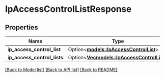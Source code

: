 # IpAccessControlListResponse

## Properties

Name | Type | Description | Notes
------------ | ------------- | ------------- | -------------
**ip_access_control_list** | Option<[**models::IpAccessControlList**](IPAccessControlList.md)> |  | [optional]
**ip_access_control_lists** | Option<[**Vec<models::IpAccessControlList>**](IPAccessControlList.md)> |  | [optional]

[[Back to Model list]](../README.md#documentation-for-models) [[Back to API list]](../README.md#documentation-for-api-endpoints) [[Back to README]](../README.md)


